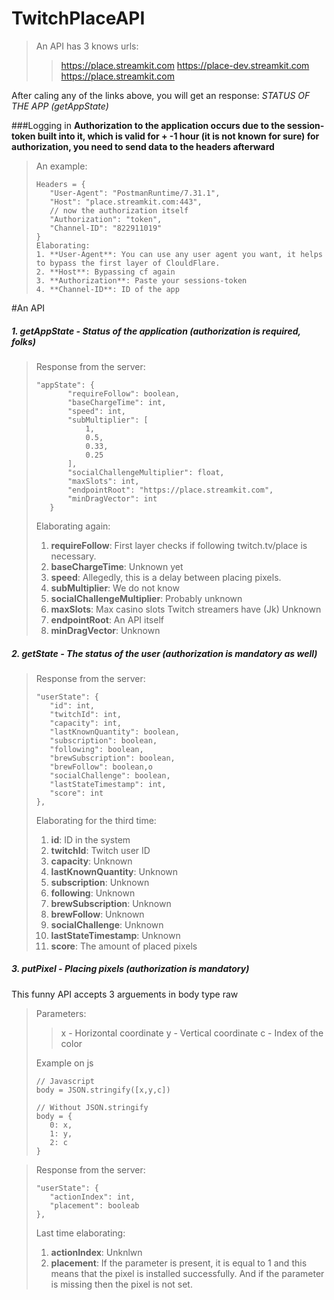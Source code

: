 # TwitchPlaceAPI

>An API has 3 knows urls:
>> https://place.streamkit.com
>> https://place-dev.streamkit.com
>> https://place.streamkit.com


After caling any of the links above, you will get an response: *STATUS OF THE APP (getAppState)*

###Logging in
**Authorization to the application occurs due to the session-token built into it, which is valid for + -1 hour (it is not known for sure)
for authorization, you need to send data to the headers afterward**

>An example:
>```
>Headers = {
>    "User-Agent": "PostmanRuntime/7.31.1",
>    "Host": "place.streamkit.com:443",
>    // now the authorization itself
>    "Authorization": "token",
>    "Channel-ID": "822911019"
>}
>Elaborating:
> 1. **User-Agent**: You can use any user agent you want, it helps to bypass the first layer of ClouldFlare.
> 2. **Host**: Bypassing cf again
> 3. **Authorization**: Paste your sessions-token
> 4. **Channel-ID**: ID of the app

#An API
##### 1. getAppState - Status of the application *(authorization is required, folks)*

>Response from the server:
>```
>"appState": {
>        "requireFollow": boolean,
>        "baseChargeTime": int,
>        "speed": int,
>        "subMultiplier": [
>            1,
>            0.5,
>            0.33,
>            0.25
>        ],
>        "socialChallengeMultiplier": float,
>        "maxSlots": int,
>        "endpointRoot": "https://place.streamkit.com",
>        "minDragVector": int
>    }
>```
>Elaborating again:
> 1. **requireFollow**: First layer checks if following twitch.tv/place is necessary.
> 2. **baseChargeTime**: Unknown yet
> 3. **speed**: Allegedly, this is a delay between placing pixels.
> 4. **subMultiplier**: We do not know
> 5. **socialChallengeMultiplier**: Probably unknown
> 6. **maxSlots**: Max casino slots Twitch streamers have (Jk) Unknown
> 7. **endpointRoot**: An API itself
> 8. **minDragVector**: Unknown

##### 2. getState - The status of the user *(authorization is mandatory as well)*
>Response from the server:
>```
>"userState": {
>    "id": int,
>    "twitchId": int,
>    "capacity": int,
>    "lastKnownQuantity": boolean,
>    "subscription": boolean,
>    "following": boolean,
>    "brewSubscription": boolean,
>    "brewFollow": boolean,о
>    "socialChallenge": boolean,
>    "lastStateTimestamp": int,
>    "score": int
>},
>```
>Elaborating for the third time:
> 1. **id**: ID in the system
> 2. **twitchId**: Twitch user ID
> 3. **capacity**: Unknown
> 4. **lastKnownQuantity**: Unknown
> 5. **subscription**: Unknown
> 6. **following**: Unknown
> 7. **brewSubscription**: Unknown
> 8. **brewFollow**: Unknown
> 9. **socialChallenge**: Unknown
> 10. **lastStateTimestamp**: Unknown
> 11. **score**: The amount of placed pixels



##### 3. putPixel - Placing pixels *(аuthorization is mandatory)*
This funny API accepts 3 arguements in body type raw
> Parameters:
>> x - Horizontal coordinate
>> y - Vertical coordinate
>> c - Index of the color
>
>Example on js
>```
> // Javascript
> body = JSON.stringify([x,y,c])
>
> // Without JSON.stringify
> body = {
>    0: x,
>    1: y,
>    2: c
>}
>```


>Response from the server:
>```
>"userState": {
>    "actionIndex": int,
>    "placement": booleab
>},
>```
>Last time elaborating:
> 1. **actionIndex**: Unknlwn
> 2. **placement**: If the parameter is present, it is equal to 1 and this means that the pixel is installed successfully. And if the parameter is missing then the pixel is not set. 










<!-- >Data from the server:
>```
>"userState": {
>    "id": "int",
>    "twitchId": "int",
>    "capacity": int,
>    "lastKnownQuantity": boolean,
>    "subscription": boolean,
>    "following": boolean,
>    "brewSubscription": boolean,
>    "brewFollow": boolean,
>    "socialChallenge": boolean
>    "lastStateTimestamp": 1678865080475,
>    "score": int 
>},
>```
>Description:
> 1. **edit**: 
> 2. **edit**: 
> 3. **edit**: 
> 4. **edit**: 
> 5. **edit**: 
> 6. **edit**: 
> 7. **edit**: 
> 8. **edit**: 
> 9. **edit**: 
> 10. **edit**: 
> 11. **edit**: 
> 12. **edit**: 
> 13. **edit**: 
> 14. **edit**: 
> 15. **edit**:  -->


